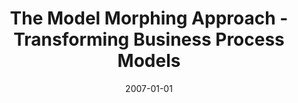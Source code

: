 ---
abstract: ''
authors:
- Marion Murzek
date: '2007-01-01'
featured: false
links:
- name: Publik
  url: https://publik.tuwien.ac.at/showentry.php?ID=141408&lang=2
publication: 'Betreuer/in(nen), Begutachter/in(nen): G. Kappel, D. Karagiannis; Institut
  für Softwaretechnik und Interaktive Systeme, 2007'
publication_types:
- '7'
publishDate: '2007-01-01'
title: The Model Morphing Approach - Transforming Business Process Models
url_pdf: ''
---